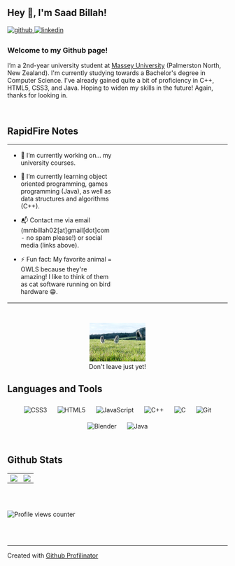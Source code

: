 ## Hey 👋, I'm Saad Billah!  
  

<a href="https://github.com/mmbi-glitch" target="_blank">
<img src=https://img.shields.io/badge/github-%2324292e.svg?&style=for-the-badge&logo=github&logoColor=white alt=github style="margin-bottom: 5px;" />
</a>
<a href="https://linkedin.com/in//mohammad-billah-949156200/" target="_blank">
<img src=https://img.shields.io/badge/linkedin-%231E77B5.svg?&style=for-the-badge&logo=linkedin&logoColor=white alt=linkedin style="margin-bottom: 5px;" />
</a>  
  



### Welcome to my Github page!  
I’m a 2nd-year university student at [Massey University](https://www.massey.ac.nz/) (Palmerston North, New Zealand). I'm currently studying towards a Bachelor's degree in Computer Science. I've already gained quite a bit of proficiency in C++, HTML5, CSS3, and Java. Hoping to widen my skills in the future! Again, thanks for looking in.  
  

<br/>  


## RapidFire Notes  
<table><tr><td valign="top" width="50%">

- 📝 I’m currently working on... my university courses.   
  
- 🌱 I’m currently learning object oriented programming, games programming (Java), as well as data structures and algorithms (C++).  
  
- 📬 Contact me via email (mmbillah02[at]gmail[dot]com - no spam please!) or social media (links above).
    
- ⚡ Fun fact: My favorite animal = OWLS because they're amazing! I like to think of them as cat software running on bird hardware 😁.
  
</td><td valign="top" width="50%">

</td></tr></table>  

<br/>  

<figure align="center" width="100%">
    <img width="30%" src="https://github.com/mmbi-glitch/mmbi-glitch/blob/main/owl.gif">
    <figcaption>Don't leave just yet!</figcaption>
</figure>

## Languages and Tools  
<div align="center">  
<img style="margin: 10px" src="https://profilinator.rishav.dev/skills-assets/css3-original-wordmark.svg" alt="CSS3" height="25" />  
<img style="margin: 10px" src="https://profilinator.rishav.dev/skills-assets/html5-original-wordmark.svg" alt="HTML5" height="25" />  
<img style="margin: 10px" src="https://profilinator.rishav.dev/skills-assets/javascript-original.svg" alt="JavaScript" height="25" />  
<img style="margin: 10px" src="https://profilinator.rishav.dev/skills-assets/cplusplus-original.svg" alt="C++" height="25" />  
<img style="margin: 10px" src="https://profilinator.rishav.dev/skills-assets/c-original.svg" alt="C" height="25" />  
<img style="margin: 10px" src="https://profilinator.rishav.dev/skills-assets/git-scm-icon.svg" alt="Git" height="25" />  
<img style="margin: 10px" src="https://profilinator.rishav.dev/skills-assets/blender_community_badge_white.svg" alt="Blender" height="25" />  
<img style="margin: 10px" src="https://profilinator.rishav.dev/skills-assets/java-original-wordmark.svg" alt="Java" height="25" />  
</div>  

<br/>  


## Github Stats  
<table><tr><td valign="top" width="50%">

<img src="https://github-readme-stats.vercel.app/api?username=mmbi-glitch&show_icons=true&count_private=true&hide_border=true" align="left" style="width: 100%" />

</td><td valign="top" width="50%">

<img src="https://github-readme-stats.vercel.app/api/top-langs/?username=mmbi-glitch&hide_border=true&layout=compact" align="left" style="width: 100%" />

</td></tr></table>  

<br/>  

  

<br/>  

![Profile views counter](https://komarev.com/ghpvc/?username=mmbi-glitch&&style=flat-square)  
  

<br/>  


<br />

----
Created with [Github Profilinator](https://profilinator.rishav.dev/)
